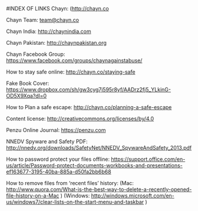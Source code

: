 #INDEX OF LINKS
Chayn: (http://chayn.co

Chayn Team: team@chayn.co

Chayn India: http://chaynindia.com 

Chayn Pakistan: http://chaynpakistan.org

Chayn Facebook Group: https://www.facebook.com/groups/chaynagainstabuse/ 

How to stay safe online: http://chayn.co/staying-safe

Fake Book Cover: https://www.dropbox.com/sh/gw3cyg7j595r8yf/AADrz2fj5_YLkinG-OD5X9Xqa?dl=0 

How to Plan a safe escape: http://chayn.co/planning-a-safe-escape

Content license: http://creativecommons.org/licenses/by/4.0 

Penzu Online Journal: https://penzu.com

NNEDV Spyware and Safety PDF: http://nnedv.org/downloads/SafetyNet/NNEDV_SpywareAndSafety_2013.pdf 

How to password protect your files offline: https://support.office.com/en-us/article/Password-protect-documents-workbooks-and-presentations-ef163677-3195-40ba-885a-d50fa2bb6b68

How to remove files from ‘recent files’ history: 
(Mac: http://www.quora.com/What-is-the-best-way-to-delete-a-recently-opened-file-history-on-a-Mac ) 
(Windows: http://windows.microsoft.com/en-us/windows7/clear-lists-on-the-start-menu-and-taskbar )
